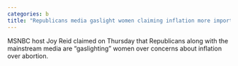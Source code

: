 ```yaml
---
categories: b
title: "Republicans media gaslight women claiming inflation more important than abortion MSNBCs Joy Reid claims"
---
```

MSNBC host Joy Reid claimed on Thursday that Republicans along with the mainstream media are “gaslighting” women over concerns about inflation over abortion.